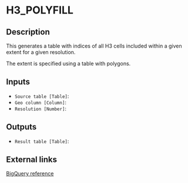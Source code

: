 
# H3_POLYFILL
## Description

 This generates a table with indices of all H3 cells included within a given extent
 for a given resolution.

 The extent is specified using a table with polygons.
 
## Inputs
* `Source table [Table]`: 
* `Geo column [Column]`: 
* `Resolution [Number]`: 

## Outputs
* `Result table [Table]`: 

## External links
[BigQuery reference](https://docs.carto.com/data-and-analysis/analytics-toolbox-for-bigquery/sql-reference/h3#h3_polyfill)
      